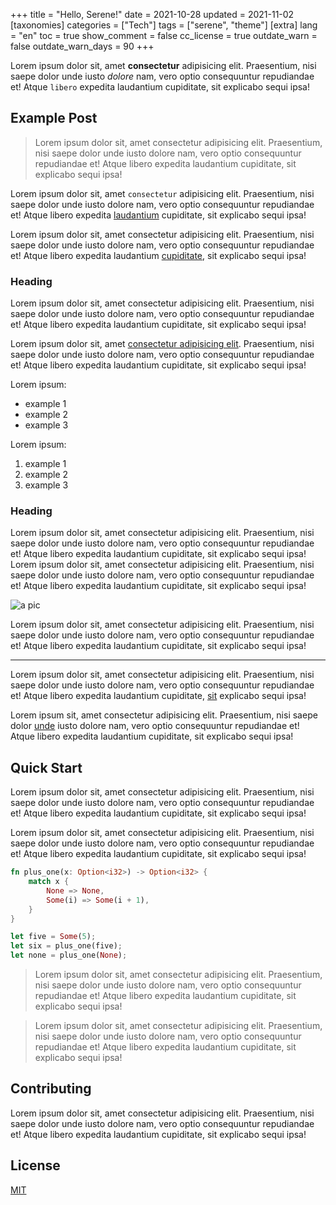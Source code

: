 +++
title = "Hello, Serene!"
date = 2021-10-28
updated = 2021-11-02
[taxonomies]
categories = ["Tech"]
tags = ["serene", "theme"]
[extra]
lang = "en"
toc = true
show_comment = false
cc_license = true
outdate_warn = false
outdate_warn_days = 90
+++


Lorem ipsum dolor sit, amet **consectetur** adipisicing elit. Praesentium, nisi saepe dolor unde iusto *dolore* nam, vero optio consequuntur repudiandae et! Atque `libero` expedita laudantium cupiditate, sit explicabo sequi ipsa!

<!-- more -->

## Example Post

> Lorem ipsum dolor sit, amet consectetur adipisicing elit. Praesentium, nisi saepe dolor unde iusto dolore nam, vero optio consequuntur repudiandae et! Atque libero expedita laudantium cupiditate, sit explicabo sequi ipsa!

Lorem ipsum dolor sit, amet `consectetur` adipisicing elit. Praesentium, nisi saepe dolor unde iusto dolore nam, vero
optio consequuntur repudiandae et! Atque libero expedita [laudantium](https://example.com) cupiditate, sit explicabo sequi ipsa!

Lorem ipsum dolor sit, amet consectetur adipisicing elit. Praesentium, nisi saepe dolor unde iusto dolore nam, vero optio consequuntur repudiandae et! Atque libero expedita laudantium [cupiditate](https://example.com), sit explicabo sequi ipsa!

### Heading

Lorem ipsum dolor sit, amet consectetur adipisicing elit. Praesentium, nisi saepe dolor unde iusto dolore nam, vero optio consequuntur repudiandae et! Atque libero expedita laudantium cupiditate, sit explicabo sequi ipsa!

Lorem ipsum dolor sit, amet [consectetur adipisicing elit](https://example.com). Praesentium, nisi saepe dolor unde iusto dolore nam, vero optio consequuntur repudiandae et! Atque libero expedita laudantium cupiditate, sit explicabo sequi ipsa!

Lorem ipsum:

-   example 1
-   example 2
-   example 3

Lorem ipsum:

1. example 1
2. example 2
3. example 3

### Heading

Lorem ipsum dolor sit, amet consectetur adipisicing elit. Praesentium, nisi saepe dolor unde iusto dolore nam, vero optio consequuntur repudiandae et! Atque libero expedita laudantium cupiditate, sit explicabo sequi ipsa! Lorem ipsum dolor sit, amet consectetur adipisicing elit. Praesentium, nisi saepe dolor unde iusto dolore nam, vero optio consequuntur repudiandae et! Atque libero expedita laudantium cupiditate, sit explicabo sequi ipsa!

![a pic](/img/img.png)

Lorem ipsum dolor sit, amet consectetur adipisicing elit. Praesentium, nisi saepe dolor unde iusto dolore nam, vero optio consequuntur repudiandae et! Atque libero expedita laudantium cupiditate, sit explicabo sequi ipsa!

---

Lorem ipsum dolor sit, amet consectetur adipisicing elit. Praesentium, nisi saepe dolor unde iusto dolore nam, vero optio consequuntur repudiandae et! Atque libero expedita laudantium cupiditate, [sit][1] explicabo sequi ipsa!

Lorem ipsum sit, amet consectetur adipisicing elit. Praesentium, nisi saepe dolor [unde][2] iusto dolore nam, vero optio consequuntur repudiandae et! Atque libero expedita laudantium cupiditate, sit explicabo sequi ipsa!

## Quick Start

Lorem ipsum dolor sit, amet consectetur adipisicing elit. Praesentium, nisi saepe dolor unde iusto dolore nam, vero optio consequuntur repudiandae et! Atque libero expedita laudantium cupiditate, sit explicabo sequi ipsa!

Lorem ipsum dolor sit, amet consectetur adipisicing elit. Praesentium, nisi saepe dolor unde iusto dolore nam, vero optio consequuntur repudiandae et! Atque libero expedita laudantium cupiditate, sit explicabo sequi ipsa!


```rs
fn plus_one(x: Option<i32>) -> Option<i32> {
    match x {
        None => None,
        Some(i) => Some(i + 1),
    }
}

let five = Some(5);
let six = plus_one(five);
let none = plus_one(None);
```

> Lorem ipsum dolor sit, amet consectetur adipisicing elit. Praesentium, nisi saepe dolor unde iusto dolore nam, vero optio consequuntur repudiandae et! Atque libero expedita laudantium cupiditate, sit explicabo sequi ipsa!

> Lorem ipsum dolor sit, amet consectetur adipisicing elit. Praesentium, nisi saepe dolor unde iusto dolore nam, vero optio consequuntur repudiandae et! Atque libero expedita laudantium cupiditate, sit explicabo sequi ipsa!

## Contributing

Lorem ipsum dolor sit, amet consectetur adipisicing elit. Praesentium, nisi saepe dolor unde iusto dolore nam, vero optio consequuntur repudiandae et! Atque libero expedita laudantium cupiditate, sit explicabo sequi ipsa!

## License

[MIT](https://choosealicense.com/licenses/mit/)

[1]: https://example.com
[2]: https://example.com
